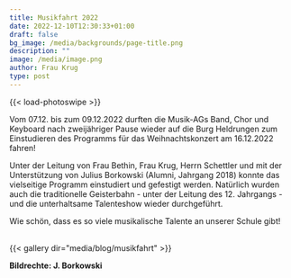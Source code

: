 ```yaml
---
title: Musikfahrt 2022
date: 2022-12-10T12:30:33+01:00
draft: false
bg_image: /media/backgrounds/page-title.png
description: ""
image: /media/image.png
author: Frau Krug
type: post
---
```

{{< load-photoswipe >}}

Vom 07.12. bis zum 09.12.2022 durften die Musik-AGs Band, Chor und Keyboard nach zweijähriger Pause wieder auf die Burg Heldrungen zum Einstudieren des Programms für das Weihnachtskonzert am 16.12.2022 fahren! 

Unter der Leitung von Frau Bethin, Frau Krug, Herrn Schettler und mit der Unterstützung von Julius Borkowski (Alumni, Jahrgang 2018) konnte das vielseitige Programm einstudiert und gefestigt werden. Natürlich wurden auch die traditionelle Geisterbahn - unter der Leitung des 12. Jahrgangs - und die unterhaltsame Talenteshow wieder durchgeführt.

Wie schön, dass es so viele musikalische Talente an unserer Schule gibt!

<br>
{{< gallery dir="media/blog/musikfahrt" >}}

**Bildrechte: J. Borkowski**